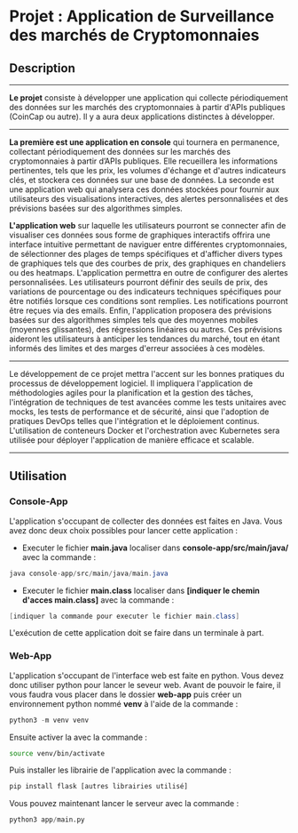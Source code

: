 # Projet : Application de Surveillance des marchés de Cryptomonnaies

## Description

---

**Le projet** consiste à développer une application qui collecte périodiquement des données sur les marchés des cryptomonnaies à partir d'APIs publiques (CoinCap ou autre). Il y a aura deux applications distinctes à développer.

---

**La première est une application en console** qui tournera en permanence, collectant périodiquement des données sur les marchés des cryptomonnaies à partir d’APIs publiques. Elle recueillera les informations pertinentes, tels que les prix, les volumes d'échange et d'autres indicateurs clés, et stockera ces données sur une base de données. La seconde est une application web qui analysera ces données stockées pour fournir aux utilisateurs des visualisations interactives, des alertes personnalisées et des prévisions basées sur des algorithmes simples.

**L'application web** sur laquelle les utilisateurs pourront se connecter afin de visualiser ces données sous forme de graphiques interactifs offrira une interface intuitive permettant de naviguer entre différentes cryptomonnaies, de sélectionner des plages de temps spécifiques et d'afficher divers types de graphiques tels que des courbes de prix, des graphiques en chandeliers ou des heatmaps.
L'application permettra en outre de configurer des alertes personnalisées. Les utilisateurs pourront définir des seuils de prix, des variations de pourcentage ou des
indicateurs techniques spécifiques pour être notifiés lorsque ces conditions sont remplies. Les notifications pourront être reçues via des emails.
Enfin, l'application proposera des prévisions basées sur des algorithmes simples tels que des moyennes mobiles (moyennes glissantes), des régressions linéaires ou
autres. Ces prévisions aideront les utilisateurs à anticiper les tendances du marché, tout en étant informés des limites et des marges d'erreur associées à ces modèles.

---

Le développement de ce projet mettra l'accent sur les bonnes pratiques du processus de développement logiciel. Il impliquera l'application de méthodologies
agiles pour la planification et la gestion des tâches, l'intégration de techniques de test avancées comme les tests unitaires avec mocks, les tests de performance et de sécurité, ainsi que l'adoption de pratiques DevOps telles que l'intégration et le déploiement continus. L'utilisation de conteneurs Docker et l'orchestration avec
Kubernetes sera utilisée pour déployer l'application de manière efficace et scalable.

---

## Utilisation

### Console-App

L'application s'occupant de collecter des données est faites en Java. Vous avez donc deux choix possibles pour lancer cette application :
- Executer le fichier **main.java** localiser dans **console-app/src/main/java/** avec la commande :

```java
java console-app/src/main/java/main.java
```
- Executer le fichier **main.class** localiser dans **[indiquer le chemin d'acces main.class]** avec la commande :

```java
[indiquer la commande pour executer le fichier main.class]
```

L'exécution de cette application doit se faire dans un terminale à part.

### Web-App

L'application s'occupant de l'interface web est faite en python. Vous devez donc utiliser python pour lancer le seveur web.
Avant de pouvoir le faire, il vous faudra vous placer dans le dossier **web-app** puis créer un environnement python nommé **venv** à l'aide de la commande :

```python
python3 -m venv venv
```

Ensuite activer la avec la commande :

```bash
source venv/bin/activate
```

Puis installer les librairie de l'application avec la commande :

```python
pip install flask [autres librairies utilisé]
```

Vous pouvez maintenant lancer le serveur avec la commande :

```python
python3 app/main.py
```
